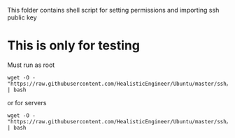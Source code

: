 This folder contains shell script for setting permissions and importing ssh public key

# This is only for testing #

Must run as root
```
wget -O - "https://raw.githubusercontent.com/HealisticEngineer/Ubuntu/master/ssh/configure.sh" | bash
```
or for servers
```
wget -O - "https://raw.githubusercontent.com/HealisticEngineer/Ubuntu/master/ssh/server.sh" | bash
```
